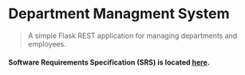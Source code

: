 # Department Managment System
> A simple Flask REST application for managing departments and employees.

#### Software Requirements Specification (SRS) is located [here](https://github.com/nosoccus/department-app/blob/main/documentation/SPECIFICATION.md).
